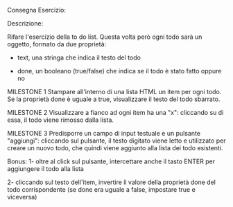 Consegna Esercizio:

Descrizione:

Rifare l'esercizio della to do list.
Questa volta però ogni todo sarà un oggetto, formato da due proprietà:

- text, una stringa che indica il testo del todo

- done, un booleano (true/false) che indica se il todo è stato fatto oppure no


MILESTONE 1
Stampare all'interno di una lista HTML un item per ogni todo.
Se la proprietà done è uguale a true, visualizzare il testo del todo sbarrato.


MILESTONE 2
Visualizzare a fianco ad ogni item ha una "x": cliccando su di essa, il todo viene rimosso dalla lista.


MILESTONE 3
Predisporre un campo di input testuale e un pulsante "aggiungi": cliccando sul pulsante, il testo digitato viene letto e utilizzato per creare un nuovo todo, che quindi viene aggiunto alla lista dei todo esistenti.


Bonus:
1- oltre al click sul pulsante, intercettare anche il tasto ENTER per aggiungere il todo alla lista


2- cliccando sul testo dell'item, invertire il valore della proprietà done del todo corrispondente (se done era uguale a false, impostare true e viceversa)